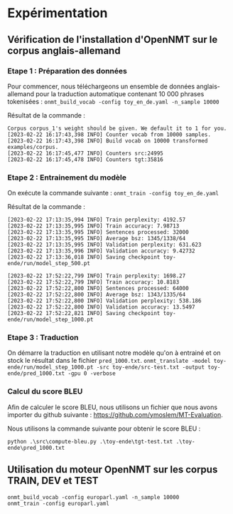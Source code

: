 # Expérimentation

## Vérification de l'installation d'OpenNMT sur le corpus anglais-allemand

### Etape 1 : Préparation des données

Pour commencer, nous téléchargeons un ensemble de données anglais-allemand pour la traduction automatique contenant 10 000 phrases tokenisées :
`onmt_build_vocab -config toy_en_de.yaml -n_sample 10000`

Résultat de la commande :
```
Corpus corpus_1's weight should be given. We default it to 1 for you.
[2023-02-22 16:17:43,398 INFO] Counter vocab from 10000 samples.
[2023-02-22 16:17:43,398 INFO] Build vocab on 10000 transformed examples/corpus.
[2023-02-22 16:17:45,477 INFO] Counters src:24995
[2023-02-22 16:17:45,478 INFO] Counters tgt:35816
```

### Etape 2 : Entrainement du modèle

On exécute la commande suivante :
```onmt_train -config toy_en_de.yaml```

Résultat de la commande :
```
[2023-02-22 17:13:35,994 INFO] Train perplexity: 4192.57
[2023-02-22 17:13:35,995 INFO] Train accuracy: 7.98713
[2023-02-22 17:13:35,995 INFO] Sentences processed: 32000
[2023-02-22 17:13:35,995 INFO] Average bsz: 1345/1338/64
[2023-02-22 17:13:35,995 INFO] Validation perplexity: 631.623
[2023-02-22 17:13:35,996 INFO] Validation accuracy: 9.42732
[2023-02-22 17:13:36,018 INFO] Saving checkpoint toy-ende/run/model_step_500.pt

[2023-02-22 17:52:22,799 INFO] Train perplexity: 1698.27
[2023-02-22 17:52:22,799 INFO] Train accuracy: 10.8183
[2023-02-22 17:52:22,800 INFO] Sentences processed: 64000
[2023-02-22 17:52:22,800 INFO] Average bsz: 1343/1335/64
[2023-02-22 17:52:22,800 INFO] Validation perplexity: 538.186
[2023-02-22 17:52:22,800 INFO] Validation accuracy: 13.5497
[2023-02-22 17:52:22,821 INFO] Saving checkpoint toy-ende/run/model_step_1000.pt
```
### Etape 3 : Traduction

On démarre la traduction en utilisant notre modèle qu'on à entrainé et on stock le résultat dans le fichier `pred_1000.txt`.
```onmt_translate -model toy-ende/run/model_step_1000.pt -src toy-ende/src-test.txt -output toy-ende/pred_1000.txt -gpu 0 -verbose```

### Calcul du score BLEU
Afin de calculer le score BLEU, nous utilisons un fichier que nous avons importer du github suivante : https://github.com/ymoslem/MT-Evaluation.

Nous utilisons la commande suivante pour obtenir le score BLEU :
```
python .\src\compute-bleu.py .\toy-ende\tgt-test.txt .\toy-ende\pred_1000.txt
```

## Utilisation du moteur OpenNMT sur les corpus TRAIN, DEV et TEST

```
onmt_build_vocab -config europarl.yaml -n_sample 10000
onmt_train -config europarl.yaml
```

### 
